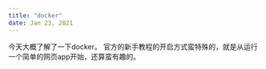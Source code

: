 ```yaml
---
title: "docker"
date: Jan 23, 2021
---
```


今天大概了解了一下docker。
官方的新手教程的开启方式蛮特殊的，就是从运行一个简单的网页app开始，还算蛮有趣的。
